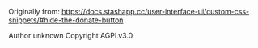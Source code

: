 Originally from: 
https://docs.stashapp.cc/user-interface-ui/custom-css-snippets/#hide-the-donate-button

Author unknown Copyright AGPLv3.0